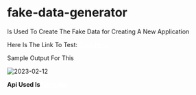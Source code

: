 # fake-data-generator

<p>Is Used To Create The Fake Data for Creating A New Application</p>
<p>Here Is The Link To Test: <a href="https://chinnipavan.github.io/fake-data-generator-main/" target="_blank" style="color: white;">Click Here</a></p>
<p>Sample Output For This</p>

![2023-02-12](https://user-images.githubusercontent.com/89147384/218309663-731cc346-ebec-41a8-9dfd-9e4f6b9cb90b.png)

<p><strong>Api Used Is<a href="https://github.com/faker-js/faker" target="_blank" style="color: white;">Faker Api</a></strong></p>
